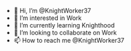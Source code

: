 - 👋 Hi, I’m @KnightWorker37
- 👀 I’m interested in Work
- 🌱 I’m currently learning Knighthood
- 💞️ I’m looking to collaborate on Work
- 📫 How to reach me @KnightWorker37

<!---
KnightWorker37/KnightWorker37 is a ✨ special ✨ repository because its `README.md` (this file) appears on your GitHub profile.
You can click the Preview link to take a look at your changes.
--->

